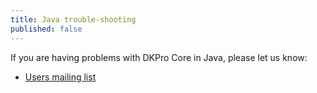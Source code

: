 ```yaml
---
title: Java trouble-shooting
published: false
---
```


If you are having problems with DKPro Core in Java, please let us know:

* [Users mailing list](http://groups.google.com/group/dkpro-core-user)
